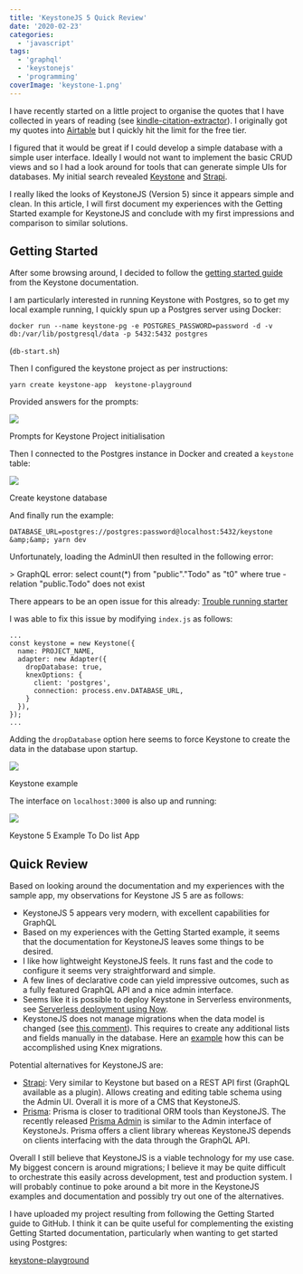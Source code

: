 ```yaml
---
title: 'KeystoneJS 5 Quick Review'
date: '2020-02-23'
categories:
  - 'javascript'
tags:
  - 'graphql'
  - 'keystonejs'
  - 'programming'
coverImage: 'keystone-1.png'
---
```


I have recently started on a little project to organise the quotes that I have collected in years of reading (see [kindle-citation-extractor](https://github.com/mxro/kindle-citation-extractor)). I originally got my quotes into [Airtable](https://airtable.com/) but I quickly hit the limit for the free tier.

I figured that it would be great if I could develop a simple database with a simple user interface. Ideally I would not want to implement the basic CRUD views and so I had a look around for tools that can generate simple UIs for databases. My initial search revealed [Keystone](https://www.keystonejs.com/) and [Strapi](https://strapi.io/).

I really liked the looks of KeystoneJS (Version 5) since it appears simple and clean. In this article, I will first document my experiences with the Getting Started example for KeystoneJS and conclude with my first impressions and comparison to similar solutions.

## Getting Started

After some browsing around, I decided to follow the [getting started guide](https://www.keystonejs.com/quick-start/) from the Keystone documentation.

I am particularly interested in running Keystone with Postgres, so to get my local example running, I quickly spun up a Postgres server using Docker:

```
docker run --name keystone-pg -e POSTGRES_PASSWORD=password -d -v db:/var/lib/postgresql/data -p 5432:5432 postgres
```

(`db-start.sh`)

Then I configured the keystone project as per instructions:

```
yarn create keystone-app  keystone-playground
```

Provided answers for the prompts:

![](https://nexnet.files.wordpress.com/2020/02/keystone-1.png?w=669)

Prompts for Keystone Project initialisation

Then I connected to the Postgres instance in Docker and created a `keystone` table:

![](https://nexnet.files.wordpress.com/2020/02/keystone-2.png?w=689)

Create keystone database

And finally run the example:

```
DATABASE_URL=postgres://postgres:password@localhost:5432/keystone &amp;&amp; yarn dev
```

Unfortunately, loading the AdminUI then resulted in the following error:

\> GraphQL error: select count(\*) from "public"."Todo" as "t0" where true - relation "public.Todo" does not exist

There appears to be an open issue for this already: [Trouble running starter](https://github.com/keystonejs/keystone/issues/2159)

I was able to fix this issue by modifying `index.js` as follows:

```
...
const keystone = new Keystone({
  name: PROJECT_NAME,
  adapter: new Adapter({
    dropDatabase: true,
    knexOptions: {
      client: 'postgres',
      connection: process.env.DATABASE_URL,
    }
  }),
});
...
```

Adding the `dropDatabase` option here seems to force Keystone to create the data in the database upon startup.

![](https://nexnet.files.wordpress.com/2020/02/keystone-3.png?w=709)

Keystone example

The interface on `localhost:3000` is also up and running:

![](https://nexnet.files.wordpress.com/2020/02/keystone-4.png?w=962)

Keystone 5 Example To Do list App

## Quick Review

Based on looking around the documentation and my experiences with the sample app, my observations for Keystone JS 5 are as follows:

- KeystoneJS 5 appears very modern, with excellent capabilities for GraphQL
- Based on my experiences with the Getting Started example, it seems that the documentation for KeystoneJS leaves some things to be desired.
- I like how lightweight KeystoneJS feels. It runs fast and the code to configure it seems very straightforward and simple.
- A few lines of declarative code can yield impressive outcomes, such as a fully featured GraphQL API and a nice admin interface.
- Seems like it is possible to deploy Keystone in Serverless environments, see [Serverless deployment using Now](https://github.com/mitchellhamilton/keystonejs-now-example).
- KeystoneJS does not manage migrations when the data model is changed (see [this comment](https://github.com/keystonejs/keystone/issues/1898#issuecomment-550081629)). This requires to create any additional lists and fields manually in the database. Here an [example](https://github.com/keystonejs/keystone-jamstack-plus/tree/master/data) how this can be accomplished using Knex migrations.

Potential alternatives for KeystoneJS are:

- [Strapi](https://strapi.io/): Very similar to Keystone but based on a REST API first (GraphQL available as a plugin). Allows creating and editing table schema using the Admin UI. Overall it is more of a CMS that KeystoneJS.
- [Prisma](https://www.prisma.io/): Prisma is closer to traditional ORM tools than KeystoneJS. The recently released [Prisma Admin](https://www.prisma.io/blog/prisma-admin-beta-pai5lah43soe) is similar to the Admin interface of KeystoneJs. Prisma offers a client library whereas KeystoneJS depends on clients interfacing with the data through the GraphQL API.

Overall I still believe that KeystoneJS is a viable technology for my use case. My biggest concern is around migrations; I believe it may be quite difficult to orchestrate this easily across development, test and production system. I will probably continue to poke around a bit more in the KeystoneJS examples and documentation and possibly try out one of the alternatives.

I have uploaded my project resulting from following the Getting Started guide to GitHub. I think it can be quite useful for complementing the existing Getting Started documentation, particularly when wanting to get started using Postgres:

[keystone-playground](https://github.com/mxro/keystone-playground)
